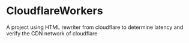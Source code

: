 # CloudflareWorkers
A project using HTML rewriter from cloudflare to determine latency and verify the CDN network of cloudflare
